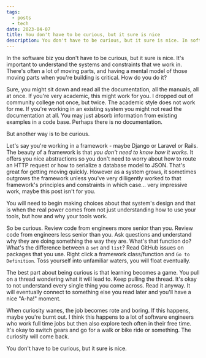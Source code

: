 ```yaml
---
tags:
  - posts
  - tech
date: 2023-04-07
title: You don't have to be curious, but it sure is nice
description: You don't have to be curious, but it sure is nice. In software it's important to understand the systems and constraints that we work in.
---
```

In the software biz you don't have to be curious, but it sure is nice. It's important to understand the systems and constraints that we work in. There's often a lot of moving parts, and having a mental model of those moving parts when you're building is critical. How do you do it?<!-- excerpt -->

Sure, you might sit down and read all the documentation, all the manuals, all at once. If you're very academic, this might work for you. I dropped out of community college not once, but twice. The academic style does not work for me. If you're working in an existing system you might not read the documentation at all. You may just absorb information from existing examples in a code base. Perhaps there is no documentation.

But another way is to be curious.

Let's say you're working in a framework - maybe Django or Laravel or Rails. The beauty of a framework is that *you don't need to know how it works*. It offers you nice abstractions so you don't need to worry about how to route an HTTP request or how to serialize a database model to JSON. That's great for getting moving quickly. However as a system grows, it sometimes outgrows the framework unless you've very dilligently worked to that framework's principles and constraints in which case... very impressive work, maybe this post isn't for you.

You will need to begin making choices about that system's design and that is when the real power comes from not just understanding how to use your tools, but how and why your tools work.

So be curious. Review code from engineers more senior than you. Review code from engineers less senior than you. Ask questions and understand why they are doing something the way they are. What's that function do? What's the difference between a `set` and `list`? Read GitHub issues on packages that you use. Right click a framework class/function and `Go to Definition`. Toss yourself into unfamiliar waters, you will float eventually.

The best part about being curious is that learning becomes a game. You pull on a thread wondering what it will lead to. Keep pulling the thread. It's okay to not understand every single thing you come across. Read it anyway. It will eventually connect to something else you read later and you'll have a nice "A-ha!" moment.

When curiosity wanes, the job becomes rote and boring. If this happens, maybe you're burnt out. I think this happens to a lot of software engineers who work full time jobs but then also explore tech often in their free time. It's okay to switch gears and go for a walk or bike ride or something. The curiosity will come back.

You don't have to be curious, but it sure is nice.
